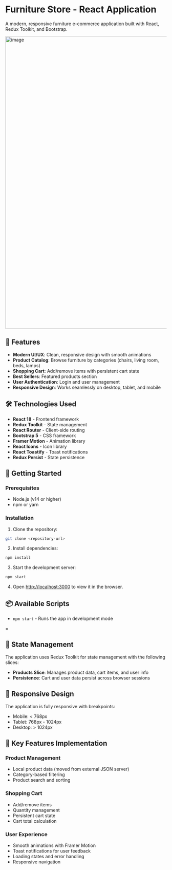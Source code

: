 # Furniture Store - React Application

A modern, responsive furniture e-commerce application built with React, Redux Toolkit, and Bootstrap.


<img width="1905" height="911" alt="image" src="https://github.com/user-attachments/assets/f423c107-c7c9-4796-9fb6-64f642727ce2" />


## 🚀 Features

- **Modern UI/UX**: Clean, responsive design with smooth animations
- **Product Catalog**: Browse furniture by categories (chairs, living room, beds, lamps)
- **Shopping Cart**: Add/remove items with persistent cart state
- **Best Sellers**: Featured products section
- **User Authentication**: Login and user management
- **Responsive Design**: Works seamlessly on desktop, tablet, and mobile

## 🛠️ Technologies Used

- **React 18** - Frontend framework
- **Redux Toolkit** - State management
- **React Router** - Client-side routing
- **Bootstrap 5** - CSS framework
- **Framer Motion** - Animation library
- **React Icons** - Icon library
- **React Toastify** - Toast notifications
- **Redux Persist** - State persistence

## 🚀 Getting Started

### Prerequisites

- Node.js (v14 or higher)
- npm or yarn

### Installation

1. Clone the repository:

```bash
git clone <repository-url>

```

2. Install dependencies:

```bash
npm install
```

3. Start the development server:

```bash
npm start
```

4. Open [http://localhost:3000](http://localhost:3000) to view it in the browser.

## 📦 Available Scripts

- `npm start` - Runs the app in development mode


=



## 🔧 State Management

The application uses Redux Toolkit for state management with the following slices:

- **Products Slice**: Manages product data, cart items, and user info
- **Persistence**: Cart and user data persist across browser sessions

## 📱 Responsive Design

The application is fully responsive with breakpoints:

- Mobile: < 768px
- Tablet: 768px - 1024px
- Desktop: > 1024px

## 🎯 Key Features Implementation

### Product Management

- Local product data (moved from external JSON server)
- Category-based filtering
- Product search and sorting

### Shopping Cart

- Add/remove items
- Quantity management
- Persistent cart state
- Cart total calculation

### User Experience

- Smooth animations with Framer Motion
- Toast notifications for user feedback
- Loading states and error handling
- Responsive navigation





